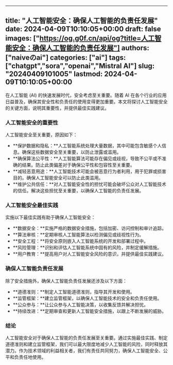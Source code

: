 
---
title: "人工智能安全：确保人工智能的负责任发展"
date: 2024-04-09T10:10:05+00:00
draft: false
images: ["https://og.g0f.cn/api/og?title=人工智能安全：确保人工智能的负责任发展"]
authors: ["naiveのai"]
categories: ["ai"]
tags: ["chatgpt","sora","openai","Mistral AI"]
slug: "20240409101005"
lastmod: 2024-04-09T10:10:05+00:00
---
在人工智能 (AI) 的快速发展时代，安全考虑至关重要。随着 AI 在各个行业的应用日益普及，确保其安全性和负责任的使用变得更加重要。本文将探讨人工智能安全的关键方面，说明其重要性，并提供最佳实践建议。

### 人工智能安全的重要性

人工智能安全至关重要，原因如下：

- **保护数据和隐私：**人工智能系统处理大量数据，其中可能包含敏感个人信息。确保这些数据安全至关重要，以防止泄露或滥用。
- **确保算法公平性：**人工智能算法可能存在偏见或歧视，导致不公平或不准确的结果。防止此类偏差对于确保公平性和包容性至关重要。
- **减轻恶意用途：**人工智能技术可能会被恶意行为者利用，用于犯罪或损害目的。确保人工智能安全可以防止此类滥用。
- **维护公共信任：**对人工智能安全性的担忧可能会破坏公众对人工智能技术的信任。解决这些担忧至关重要，以确保人工智能的负责任发展。

### 人工智能安全最佳实践

实施以下最佳实践有助于确保人工智能安全：

- **数据安全：**实施严格的数据安全措施，包括加密、访问控制和审计追踪。
- **算法审核：**定期审核人工智能算法以检测偏见或歧视性行为。
- **安全工程：**将安全原则嵌入人工智能系统的开发和部署过程中。
- **风险管理：**识别和评估人工智能系统中固有的风险，并制定缓解措施。
- **用户教育：**提高用户对人工智能安全风险的意识，并提供最佳实践建议。

### 确保人工智能负责任发展

除了安全措施外，确保人工智能负责任发展还涉及以下方面：

- **道德准则：**制定人工智能道德准则，指导其开发和使用。
- **监管框架：**建立监管框架，以确保人工智能技术的安全和负责任使用。
- **公众参与：**让公众参与人工智能决策，以收集反馈并解决担忧。
- **持续改进：**定期审查和更新人工智能安全措施，以跟上不断发展的威胁。

### 结论

人工智能安全对于确保人工智能的负责任发展至关重要。通过实施最佳实践、制定道德准则和建立监管框架，我们可以最大限度地减少人工智能的风险，同时释放其潜力。作为技术领域的利益相关者，我们有责任共同努力，确保人工智能安全、公平和负责任地使用。
